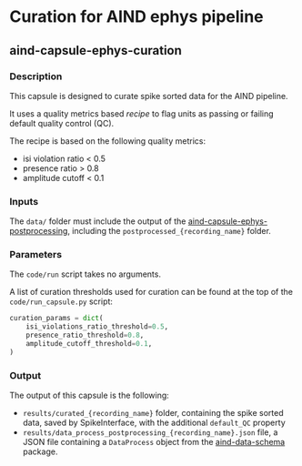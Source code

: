# Curation for AIND ephys pipeline
## aind-capsule-ephys-curation


### Description

This capsule is designed to curate spike sorted data for the AIND pipeline.

It uses a quality metrics based *recipe* to flag units as passing or failing default quality control (QC).

The recipe is based on the following quality metrics:

- isi violation ratio < 0.5
- presence ratio > 0.8
- amplitude cutoff < 0.1


### Inputs

The `data/` folder must include the output of the [aind-capsule-ephys-postprocessing](https://github.com/AllenNeuralDynamics/aind-capsule-ephys-postprocessing), including the `postprocessed_{recording_name}` folder.

### Parameters

The `code/run` script takes no arguments.

A list of curation thresholds used for curation can be found at the top of the `code/run_capsule.py` script:

```python
curation_params = dict(
    isi_violations_ratio_threshold=0.5,
    presence_ratio_threshold=0.8,
    amplitude_cutoff_threshold=0.1,
)
```

### Output

The output of this capsule is the following:

- `results/curated_{recording_name}` folder, containing the spike sorted data, saved by SpikeInterface, with the additional `default_QC` property
- `results/data_process_postprocessing_{recording_name}.json` file, a JSON file containing a `DataProcess` object from the [aind-data-schema](https://aind-data-schema.readthedocs.io/en/stable/) package.

